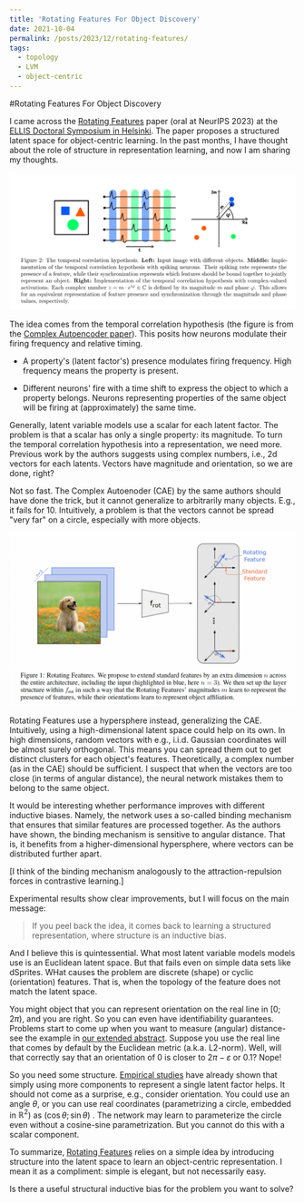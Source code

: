 ```yaml
---
title: 'Rotating Features For Object Discovery'
date: 2021-10-04
permalink: /posts/2023/12/rotating-features/
tags:
  - topology
  - LVM
  - object-centric
---
```


#Rotating Features For Object Discovery

I came across the [Rotating Features](http://arxiv.org/abs/2306.00600) paper (oral at NeurIPS 2023) at the [ELLIS Doctoral Symposium in Helsinki](https://path2phd.substack.com/p/p2p-no-39-what-industry-can-tell). The paper proposes a structured latent space for object-centric learning. In the past months, I have thought about the role of structure in representation learning, and now I am sharing my thoughts.


![Temporal correlation hypothesis](/images/posts/temp_corr.png)

The idea comes from the temporal correlation hypothesis (the figure is from the [Complex Autoencoder paper](http://arxiv.org/abs/2204.02075)). This posits how neurons modulate their firing frequency and relative timing.

- A property's (latent factor's) presence modulates firing frequency. High frequency means the property is present.
    
- Different neurons' fire with a time shift to express the object to which a property belongs. Neurons representing properties of the same object will be firing at (approximately) the same time.
    

Generally, latent variable models use a scalar for each latent factor. The problem is that a scalar has only a single property: its magnitude. To turn the temporal correlation hypothesis into a representation, we need more. Previous work by the authors suggests using complex numbers, i.e., 2d vectors for each latents. Vectors have magnitude and orientation, so we are done, right?

Not so fast. The Complex Autoenoder (CAE) by the same authors should have done the trick, but it cannot generalize to arbitrarily many objects. E.g., it fails for 10. Intuitively, a problem is that the vectors cannot be spread "very far" on a circle, especially with more objects.


![lowe_rotating_2023_fig1.png](/images/posts/lowe_rotating_2023_fig1.png)

Rotating Features use a hypersphere instead, generalizing the CAE. Intuitively, using a high-dimensional latent space could help on its own. In high dimensions, random vectors with e.g., i.i.d. Gaussian coordinates will be almost surely orthogonal. This means you can spread them out to get distinct clusters for each object's features. Theoretically, a complex number (as in the CAE) should be sufficient. I suspect that when the vectors are too close (in terms of angular distance), the neural network mistakes them to belong to the same object.

It would be interesting whether performance improves with different inductive biases. Namely, the network uses a so-called binding mechanism that ensures that similar features are processed together. As the authors have shown, the binding mechanism is sensitive to angular distance. That is, it benefits from a higher-dimensional hypersphere, where vectors can be distributed further apart.

[I think of the binding mechanism analogously to the attraction-repulsion forces in contrastive learning.]

Experimental results show clear improvements, but I will focus on the main message:

>If you peel back the idea, it comes back to learning a structured representation, where structure is an inductive bias.

And I believe this is quintessential. What most latent variable models models use is an Euclidean latent space. But that fails even on simple data sets like dSprites. WHat causes the problem are discrete (shape) or cyclic (orientation) features. That is, when the topology of the feature does not match the latent space.

You might object that you can represent orientation on the real line in $[0;2\pi)$, and you are right. So you can even have identifiability guarantees. Problems start to come up when you want to measure (angular) distance-see the example in [our extended abstract](https://openreview.net/forum?id=r6C86JjuiW). Suppose you use the real line that comes by default by the Euclidean metric (a.k.a. L2-norm). Well, will that correctly say that an orientation of 0 is closer to $2\pi-\varepsilon$ or $0.1$? Nope!

So you need some structure. [Empirical studies](http://arxiv.org/abs/2305.18063) have already shown that simply using more components to represent a single latent factor helps. It should not come as a surprise, e.g., consider orientation. You could use an angle $\theta$, or you can use real coordinates (parametrizing a circle, embedded in $\mathbb{R}^{2}$) as $(\cos \theta; \sin \theta)$ . The network may learn to parameterize the circle even without a cosine-sine parametrization. But you cannot do this with a scalar component.

To summarize, [Rotating Features](http://arxiv.org/abs/2306.00600) relies on a simple idea by introducing structure into the latent space to learn an object-centric representation.
I mean it as a compliment: simple is elegant, but not necessarily easy. 

Is there a useful structural inductive bias for the problem you want to solve?

